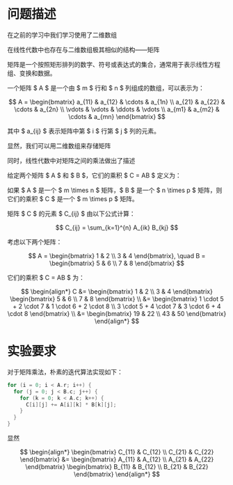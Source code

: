 # 问题描述

在之前的学习中我们学习使用了二维数组

在线性代数中也存在与二维数组极其相似的结构——矩阵

矩阵是一个按照矩形排列的数字、符号或表达式的集合，通常用于表示线性方程组、变换和数据。


一个矩阵 $ A $ 是一个由 $ m $ 行和 $ n $ 列组成的数组，可以表示为：

$$
A = \begin{bmatrix}
a_{11} & a_{12} & \cdots & a_{1n} \\
a_{21} & a_{22} & \cdots & a_{2n} \\
\vdots & \vdots & \ddots & \vdots \\
a_{m1} & a_{m2} & \cdots & a_{mn}
\end{bmatrix}
$$

其中 $ a_{ij} $ 表示矩阵中第 $ i $ 行第 $ j $ 列的元素。

显然，我们可以用二维数组来存储矩阵

同时，线性代数中对矩阵之间的乘法做出了描述

给定两个矩阵 $ A $ 和 $ B $，它们的乘积 $ C = AB $ 定义为：

如果 $ A $ 是一个 $ m \times n $ 矩阵，$ B $ 是一个 $ n \times p $ 矩阵，则它们的乘积 $ C $ 是一个 $ m \times p $ 矩阵。

矩阵 $ C $ 的元素 $ C_{ij} $ 由以下公式计算：

$$
C_{ij} = \sum_{k=1}^{n} A_{ik} B_{kj}
$$


考虑以下两个矩阵：

$$
A = \begin{bmatrix}
1 & 2 \\
3 & 4
\end{bmatrix}, \quad
B = \begin{bmatrix}
5 & 6 \\
7 & 8
\end{bmatrix}
$$

它们的乘积 $ C = AB $ 为：

$$
\begin{align*}
C &= \begin{bmatrix}
1 & 2 \\
3 & 4
\end{bmatrix}
\begin{bmatrix}
5 & 6 \\
7 & 8
\end{bmatrix} \\
&= \begin{bmatrix}
1 \cdot 5 + 2 \cdot 7 & 1 \cdot 6 + 2 \cdot 8 \\
3 \cdot 5 + 4 \cdot 7 & 3 \cdot 6 + 4 \cdot 8
\end{bmatrix} \\
&= \begin{bmatrix}
19 & 22 \\
43 & 50
\end{bmatrix}
\end{align*}
$$

# 实验要求

对于矩阵乘法，朴素的迭代算法实现如下：

```c
for (i = 0; i < A.r; i++) {
  for (j = 0; j < B.c; j++) {
    for (k = 0; k < A.c; k++) {
      C[i][j] += A[i][k] * B[k][j];
    }
  }
}
```

显然

$$
\begin{align*}
\begin{bmatrix}
C_{11} & C_{12} \\
C_{21} & C_{22}
\end{bmatrix}
&=
\begin{bmatrix}
A_{11} & A_{12} \\
A_{21} & A_{22}
\end{bmatrix}
\begin{bmatrix}
B_{11} & B_{12} \\
B_{21} & B_{22}
\end{bmatrix}
\end{align*}
$$
